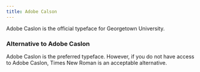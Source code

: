 ```yaml
---
title: Adobe Calson
---
```


Adobe Caslon is the official typeface for Georgetown University.


<h3 class ="sg-pattern-title">Alternative to Adobe Caslon</h3>

Adobe Caslon is the preferred typeface. However, if you do not have access to Adobe Caslon, Times New Roman is an acceptable alternative.
